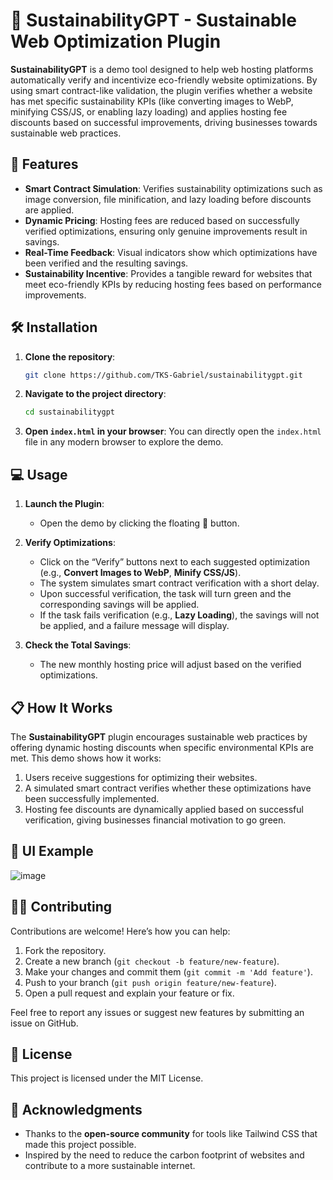 # 🌱 SustainabilityGPT - Sustainable Web Optimization Plugin

**SustainabilityGPT** is a demo tool designed to help web hosting platforms automatically verify and incentivize eco-friendly website optimizations. By using smart contract-like validation, the plugin verifies whether a website has met specific sustainability KPIs (like converting images to WebP, minifying CSS/JS, or enabling lazy loading) and applies hosting fee discounts based on successful improvements, driving businesses towards sustainable web practices.

## 🚀 Features
- **Smart Contract Simulation**: Verifies sustainability optimizations such as image conversion, file minification, and lazy loading before discounts are applied.
- **Dynamic Pricing**: Hosting fees are reduced based on successfully verified optimizations, ensuring only genuine improvements result in savings.
- **Real-Time Feedback**: Visual indicators show which optimizations have been verified and the resulting savings.
- **Sustainability Incentive**: Provides a tangible reward for websites that meet eco-friendly KPIs by reducing hosting fees based on performance improvements.

## 🛠️ Installation

1. **Clone the repository**:
   ```bash
   git clone https://github.com/TKS-Gabriel/sustainabilitygpt.git
   ```

2. **Navigate to the project directory**:
   ```bash
   cd sustainabilitygpt
   ```

3. **Open `index.html` in your browser**:
   You can directly open the `index.html` file in any modern browser to explore the demo.

## 💻 Usage

1. **Launch the Plugin**:
   - Open the demo by clicking the floating 🌱 button.
   
2. **Verify Optimizations**:
   - Click on the “Verify” buttons next to each suggested optimization (e.g., **Convert Images to WebP**, **Minify CSS/JS**).
   - The system simulates smart contract verification with a short delay.
   - Upon successful verification, the task will turn green and the corresponding savings will be applied.
   - If the task fails verification (e.g., **Lazy Loading**), the savings will not be applied, and a failure message will display.

3. **Check the Total Savings**:
   - The new monthly hosting price will adjust based on the verified optimizations.

## 📋 How It Works

The **SustainabilityGPT** plugin encourages sustainable web practices by offering dynamic hosting discounts when specific environmental KPIs are met. This demo shows how it works:
1. Users receive suggestions for optimizing their websites.
2. A simulated smart contract verifies whether these optimizations have been successfully implemented.
3. Hosting fee discounts are dynamically applied based on successful verification, giving businesses financial motivation to go green.

## 🎨 UI Example

![image](https://github.com/user-attachments/assets/31375ab9-476e-4de7-b796-57d7e23bbd67)


## 🧑‍💻 Contributing

Contributions are welcome! Here’s how you can help:

1. Fork the repository.
2. Create a new branch (`git checkout -b feature/new-feature`).
3. Make your changes and commit them (`git commit -m 'Add feature'`).
4. Push to your branch (`git push origin feature/new-feature`).
5. Open a pull request and explain your feature or fix.

Feel free to report any issues or suggest new features by submitting an issue on GitHub.

## 📄 License

This project is licensed under the MIT License.

## 🙏 Acknowledgments

- Thanks to the **open-source community** for tools like Tailwind CSS that made this project possible.
- Inspired by the need to reduce the carbon footprint of websites and contribute to a more sustainable internet.
